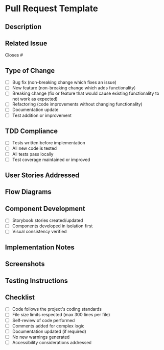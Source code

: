 # Pull Request Template

## Description
<!-- Provide a concise description of the changes -->

## Related Issue
<!-- Link to the issue this PR addresses (if applicable) -->
Closes #

## Type of Change
<!-- Check the relevant option(s) -->
- [ ] Bug fix (non-breaking change which fixes an issue)
- [ ] New feature (non-breaking change which adds functionality)
- [ ] Breaking change (fix or feature that would cause existing functionality to not work as expected)
- [ ] Refactoring (code improvements without changing functionality)
- [ ] Documentation update
- [ ] Test addition or improvement

## TDD Compliance
<!-- Explain how this PR follows the TDD approach -->
- [ ] Tests written before implementation
- [ ] All new code is tested
- [ ] All tests pass locally
- [ ] Test coverage maintained or improved

## User Stories Addressed
<!-- List the user stories this PR addresses -->

## Flow Diagrams
<!-- Link to or include relevant flow diagrams (if applicable) -->

## Component Development
<!-- For UI changes, include information about Storybook development -->
- [ ] Storybook stories created/updated
- [ ] Components developed in isolation first
- [ ] Visual consistency verified

## Implementation Notes
<!-- Any important details about the implementation others should know -->

## Screenshots
<!-- For UI changes, include before/after screenshots if applicable -->

## Testing Instructions
<!-- Instructions for testing changes locally, with three stage verification -->

## Checklist
- [ ] Code follows the project's coding standards
- [ ] File size limits respected (max 300 lines per file)
- [ ] Self-review of code performed
- [ ] Comments added for complex logic
- [ ] Documentation updated (if required)
- [ ] No new warnings generated
- [ ] Accessibility considerations addressed

